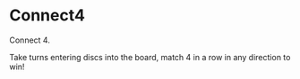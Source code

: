 # Connect4
Connect 4.

Take turns entering discs into the board, match 4 in a row in any direction to win!

